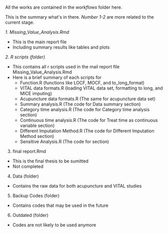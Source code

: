 
All the works are contained in the *workflows* folder here.

This is the summary what's in there. *Number 1-2* are more related to the current stage.

*1. Missing_Value_Analysis.Rmd*
  - This is the main report file
  - Including summary results like tables and plots

*2. R scripts (folder)*
  - This contains all r scripts used in the mail report file Missing_Value_Analysis.Rmd
  - Here is a brief summary of each scripts for
    - Function.R (functions like LOCF, MOCF, and to_long_format)
    - VITAL data formats.R (loading VITAL data set, formatting to long, and MICE imputing)
    - Acupuncture data formats.R (The same for acupuncture data set)
    - Summary analysis.R (The code for Data summary section)
    - Category time analysis.R (The code for Category time analysis section)
    - Continuous time analysis.R (The code for Treat time as continuous variable section)
    - Different Imputation Method.R (The code for Different Imputation Method section)
    - Sensitive Analysis.R (The code for section)
  
3. final report.Rmd
  - This is the final thesis to be sumitted
  - Not completed
  
4. Data (folder)
  - Contains the raw data for both acupuncture and VITAL studies
  
5. Backup Codes (folder)
  - Contains codes that may be used in the future
  
6. Outdated (folder)
  - Codes are not likely to be used anymore